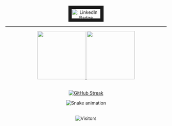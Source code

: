 
>

<div id="header" align="center"> 
  <a href="https://www.linkedin.com/in/raiany-a-oliveira00/"LinkedIn Badge">
    <img src="https://img.shields.io/badge/LinkedIn-blue?style=for-the-badge&logo=linkedin&logoColor=white" alt="LinkedIn Badge" width="90" height="30" border="10"/>
      </a>
        
***


 <div align="center"> <a href="https://github.com/raianyassis"> <img height="150em" src="https://github-readme-stats.vercel.app/api?username=raianyassis&show_icons=true&theme=github_dark&include_all_commits=true&count_private=true"/>
 <img height="150em" src="https://github-readme-stats.vercel.app/api/top-langs/?username=raianyassis&layout=compact&langs_count=7&theme=github_dark"/>
 </div><br/>
 
  
   [![GitHub Streak](http://github-readme-streak-stats.herokuapp.com?user=raianyassis&theme=prussian&date_format=M%20j%5B%2C%20Y%5D&locale=pt-br)](https://git.io/streak-stats)

 ![Snake animation](https://github.com/raianyassis/raianyassis/blob/output/github-contribution-grid-snake.svg)
  
    
  <div style="display: inline_block"><br/>    
<center> <img alt="Visitors" src="https://komarev.com/ghpvc/?username=raianyassis&style=flat&labelColor=black&logo=github&label=PROFILE+VIEWS&color=blue" />
  </div><br/>
</center>

